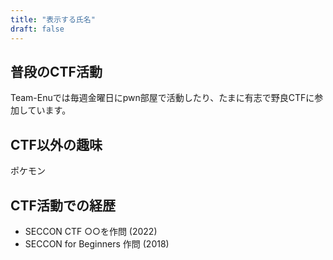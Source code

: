 ```yaml
---
title: "表示する氏名"
draft: false
---
```


## 普段のCTF活動
Team-Enuでは毎週金曜日にpwn部屋で活動したり、たまに有志で野良CTFに参加しています。

## CTF以外の趣味
ポケモン

## CTF活動での経歴

- SECCON CTF ○○を作問 (2022)
- SECCON for Beginners 作問 (2018)